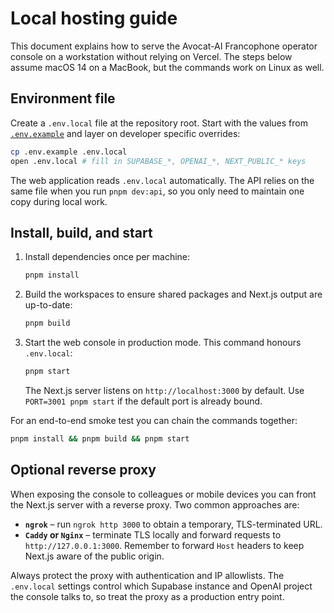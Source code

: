 # Local hosting guide

This document explains how to serve the Avocat-AI Francophone operator console on
a workstation without relying on Vercel. The steps below assume macOS 14 on a
MacBook, but the commands work on Linux as well.

## Environment file

Create a `.env.local` file at the repository root. Start with the values from
[`.env.example`](../.env.example) and layer on developer specific overrides:

```bash
cp .env.example .env.local
open .env.local # fill in SUPABASE_*, OPENAI_*, NEXT_PUBLIC_* keys
```

The web application reads `.env.local` automatically. The API relies on the same
file when you run `pnpm dev:api`, so you only need to maintain one copy during
local work.

## Install, build, and start

1. Install dependencies once per machine:

   ```bash
   pnpm install
   ```

2. Build the workspaces to ensure shared packages and Next.js output are
   up-to-date:

   ```bash
   pnpm build
   ```

3. Start the web console in production mode. This command honours `.env.local`:

   ```bash
   pnpm start
   ```

   The Next.js server listens on `http://localhost:3000` by default. Use
   `PORT=3001 pnpm start` if the default port is already bound.

For an end-to-end smoke test you can chain the commands together:

```bash
pnpm install && pnpm build && pnpm start
```

## Optional reverse proxy

When exposing the console to colleagues or mobile devices you can front the
Next.js server with a reverse proxy. Two common approaches are:

- **`ngrok`** – run `ngrok http 3000` to obtain a temporary, TLS-terminated URL.
- **`Caddy` or `Nginx`** – terminate TLS locally and forward requests to
  `http://127.0.0.1:3000`. Remember to forward `Host` headers to keep Next.js
  aware of the public origin.

Always protect the proxy with authentication and IP allowlists. The `.env.local`
settings control which Supabase instance and OpenAI project the console talks
to, so treat the proxy as a production entry point.
